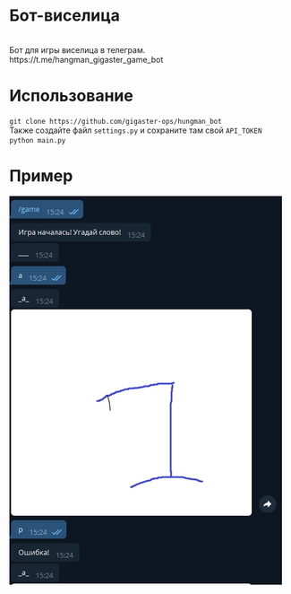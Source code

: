 <h1>Бот-виселица</h1>
<br>
<span>Бот для игры виселица в телеграм. https://t.me/hangman_gigaster_game_bot</span>

<h1>Использование</h1>
<code>git clone https://github.com/gigaster-ops/hungman_bot</code><br>
<span>Также создайте файл <code>settings.py</code> и сохраните там свой <code>API_TOKEN</code></span><br>
<code>python main.py</code>

<h1>Пример</h1>
<img src="img.png">
